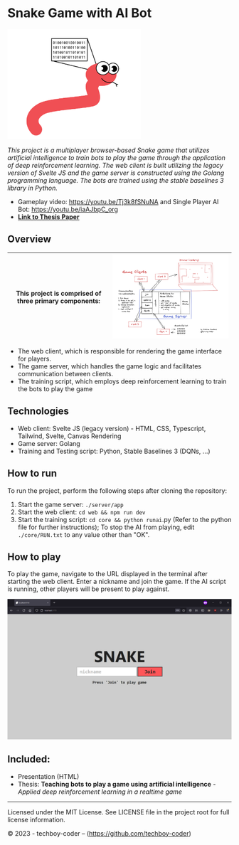 # Snake Game with AI Bot

<img src="./assets/titleimage.png" alt="drawing" width="300"/>

_This project is a multiplayer browser-based Snake game that utilizes artificial intelligence to train bots to play the game through the application of deep reinforcement learning. The web client is built utilizing the legacy version of Svelte JS and the game server is constructed using the Golang programming language. The bots are trained using the stable baselines 3 library in Python._

- Gameplay video: https://youtu.be/Tj3k8fSNuNA and Single Player AI Bot: https://youtu.be/iaAJbpC_org
- [**Link to Thesis Paper**](https://raw.githubusercontent.com/techboy-coder/snake/master/thesis.pdf)

## Overview

| This project is comprised of three primary components: | <img src="./assets/gamearchitecture.png" alt="drawing" width="600"/> |
| ------------------------------------------------------ | -------------------------------------------------------------------- |

- The web client, which is responsible for rendering the game interface for players.
- The game server, which handles the game logic and facilitates communication between clients.
- The training script, which employs deep reinforcement learning to train the bots to play the game

## Technologies

- Web client: Svelte JS (legacy version) - HTML, CSS, Typescript, Tailwind, Svelte, Canvas Rendering
- Game server: Golang
- Training and Testing script: Python, Stable Baselines 3 (DQNs, ...)

## How to run

To run the project, perform the following steps after cloning the repository:

1. Start the game server: `./server/app`
2. Start the web client: `cd web && npm run dev`
3. Start the training script: `cd core && python runai`.py (Refer to the python file for further instructions); To stop the AI from playing, edit `./core/RUN.txt` to any value other than "OK".

## How to play

To play the game, navigate to the URL displayed in the terminal after starting the web client. Enter a nickname and join the game. If the AI script is running, other players will be present to play against.

![Gameplay](./assets/browsergame.png)

## Included:

- Presentation (HTML)
- Thesis: **Teaching bots to play a game using artificial intelligence** - _Applied deep reinforcement learning in a realtime game_

---

Licensed under the MIT License. See LICENSE file in the project root for full license information.

© 2023 - techboy-coder – (https://github.com/techboy-coder)
